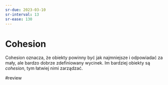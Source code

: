 ```yaml
---
sr-due: 2023-03-10
sr-interval: 13
sr-ease: 130
---
```


# Cohesion

Cohesion oznacza, że obiekty powinny być jak najmniejsze i odpowiadać za mały, ale bardzo dobrze zdefiniowany wycinek. Im bardziej obiekty są *cohesion*, tym łatwiej nimi zarządzać.

#review